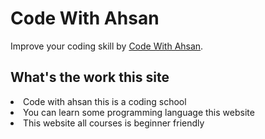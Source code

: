 # Code With Ahsan

Improve your coding skill by  [Code With Ahsan](https://code-with-ahsan.netlify.app/).

## What's the work this site

<li>Code with ahsan this is a coding school</li>
<li>You can learn some programming language this website</li>
<li>This website all courses is beginner friendly</li>

